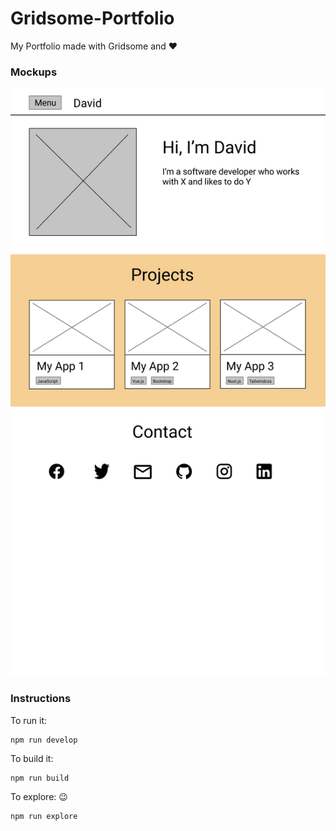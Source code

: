 # Gridsome-Portfolio

My Portfolio made with Gridsome and ❤️

### Mockups

![Protfolio-1](mockup-portfolio.png 'Screenshot Mockup Portfolio 1')

### Instructions

To run it:

```
npm run develop
```

To build it:

```
npm run build
```

To explore: 😉

```
npm run explore
```
